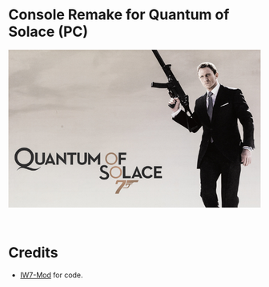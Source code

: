 # Console Remake for Quantum of Solace (PC)

<p align="center">
  <img alig src="assets/banner.bmp?raw=true"/>
</p>

<br/>

# Credits
- [IW7-Mod](https://github.com/Joelrau/iw7-mod/) for code.